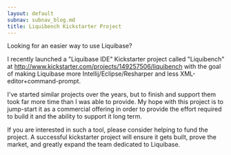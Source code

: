 ```yaml
---
layout: default
subnav: subnav_blog.md
title: Liquibench Kickstarter Project
---
```



Looking for an easier way to use Liquibase?



I recently launched a "Liquibase IDE" Kickstarter project called "Liquibench" at <a href="http://www.kickstarter.com/projects/149257506/liquibench" target="_blank">http://www.kickstarter.com/projects/149257506/liquibench</a> with the goal of making Liquibase more Intellij/Eclipse/Resharper and less XML-editor+command-prompt.



I've started similar projects over the years, but to finish and support them took far more time than I was able to provide. My hope with this project is to jump-start it as a commercial offering in order to provide the effort required to build it and the ability to support it long term.



If you are interested in such a tool, please consider helping to fund the project. A successful kickstarter project will ensure it gets built, prove the market, and greatly expand the team dedicated to Liquibase.

